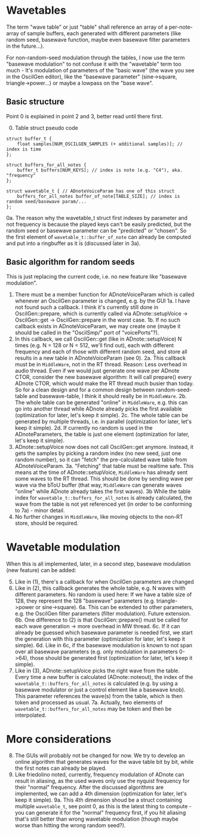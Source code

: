 # Wavetables

The term "wave table" or just "table" shall reference an array of a per-note-array of sample buffers, each generated with different parameters (like random seed, basewave function, maybe even basewave filter parameters in the future...).

For non-random-seed modulation through the tables, I now use the term "basewave modulation" to not confuse it with the "wavetable" term too much - It's modulation of parameters of the "basic wave" (the wave you see in the OscilGen editor), like the "basewave parameter" (sine->square, triangle->power...) or maybe a lowpass on the "base wave".

## Basic structure

Point 0 is explained in point 2 and 3, better read until there first.

0. Table struct pseudo code
```
struct buffer_t {
    float samples[NUM_OSCILGEN_SAMPLES (+ additional samples)]; // index is time
};

struct buffers_for_all_notes {
    buffer_t buffers[NUM_KEYS]; // index is note (e.g. "C4"), aka. "frequency"
};

struct wavetable_t { // ADnoteVoiceParam has one of this struct
    buffers_for_all_notes buffer_of_note[TABLE_SIZE]; // index is random seed/basewave param/...
};
```
0a. The reason why the wavetable_t struct first indexes by parameter and not frequency is because the played keys can't be easily predicted, but the random seed or basewave parameter can be "predicted" or "chosen". So the first element of `wavetable_t::buffer_of_note` can already be computed and put into a ringbuffer as it is (discussed later in 3a).

## Basic algorithm for random seeds

This is just replacing the current code, i.e. no new feature like "basewave modulation".

1. There must be a member function for ADnoteVoiceParam which is called whenever an OscilGen parameter is changed, e.g. by the GUI
1a. I have not found such a callback. I think it's currently still done in OscilGen::prepare, which is currently called via ADnote::setupVoice -> OscilGen::get -> OscilGen::prepare in the worst case.
1b. If no such callback exists in ADnoteVoiceParam, we may create one (maybe it should be called in the "OscilSmp/" port of "voicePorts"?).
2. In this callback, we call OscilGen::get (like in ADnote::setupVoice) N times (e.g. N = 128 or N = 512, we'll find out), each with different frequency and each of those with different random seed, and store all results in a new table in ADnoteVoiceParam (see 0).
2a. This callback must be in `MiddleWare`, not in the RT thread. Reason: Less overhead in audio thread. Even if we would just generate one wave per ADnote CTOR, consider the new basewave algorithm: It will call prepare() every ADnote CTOR, which would make the RT thread much busier than today. So for a clean design and for a common design between random-seed-table and basewave-table, I think it should really be in `MiddleWare`.
2b. The whole table can be generated "online" in `MiddleWare`, e.g. this can go into another thread while ADnote already picks the first available (optimization for later, let's keep it simple).
2c. The whole table can be generated by multiple threads, i.e. in parallel (optimization for later, let's keep it simple).
2d. If currently no random is used in the ADnoteParameters, the table is just one element (optimization for later, let's keep it simple).
3. ADnote::setupVoice now does not call OscilGen::get anymore. Instead, it gets the samples by picking a random index (no new seed, just one random number), so it can "fetch" the pre-calculated wave table from ADnoteVoiceParam.
3a. "Fetching" that table must be realtime safe. This means at the time of ADnote::setupVoice, `MiddleWare` has already sent some waves to the RT thread. This should be done by sending wave per wave via the bToU buffer (that way, `MiddleWare` can generate waves "online" while ADnote already takes the first waves).
3b While the table index for `wavetable_t::buffers_for_all_notes` is already calculated, the wave from the table is not yet referenced yet (in order to be conforming to 7a) - minor detail.
4. No further changes in `MiddleWare`, like moving objects to the non-RT store, should be required.

# Wavetable modulation

When this is all implemented, later, in a second step, basewave modulation (new feature) can be added:

5. Like in (1), there's a callback for when OscilGen parameters are changed
6. Like in (2), this callback generates the whole table, e.g. N waves with different parameters. No random is used here: If we have a table size of 128, they represent the 128 "basewave" parameters (e.g. triangle->power or sine->square).
6a. This can be extended to other parameters, e.g. the OscilGen filter parameters (filter modulation). Future extension.
6b. One difference to (2) is that OscilGen::prepare() must be called for each wave generation -> more overhead in MW thread.
6c. If it can already be guessed which basewave parameter is needed first, we start the generation with this parameter (optimization for later, let's keep it simple).
6d. Like in 6c, if the basewave modulation is known to not span over all basewave parameters (e.g. only modulation in parameters 0->64), those should be generated first (optimization for later, let's keep it simple).
7. Like in (3), ADnote::setupVoice picks the right wave from the table. Every time a new buffer is calculated (ADnote::noteout), the index of the `wavetable_t::buffers_for_all_notes` is calculated (e.g. by using a basewave modulator or just a control element like a basewave knob). This parameter references the wave(s) from the table, which is then token and processed as usual.
7a. Actually, two elements of `wavetable_t::buffers_for_all_notes` may be token and then be interpolated.

# More considerations

8. The GUIs will probably not be changed for now. We try to develop an online algorithm that generates waves for the wave table bit by bit, while the first notes can already be played.
9. Like friedolino noted, currently, frequency modulation of ADnote can result in aliasing, as the used waves only use the nyquist frequency for their "normal" frequency. After the discussed algorithms are implemented, we can add a 4th dimension (optimization for later, let's keep it simple).
9a. This 4th dimension shoud be a struct containing multiple `wavetable_t`, see point 0, as this is the latest thing to compute - you can generate it for the "normal" frequency first, if you hit aliasing that's still better than wrong wavetable modulation (though maybe worse than hitting the wrong random seed?).

